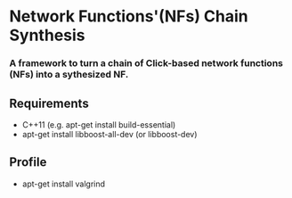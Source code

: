 Network Functions'(NFs) Chain Synthesis
======

### A framework to turn a chain of Click-based network functions (NFs) into a sythesized NF.

## Requirements
  * C++11 (e.g. apt-get install build-essential)
  * apt-get install libboost-all-dev (or libboost-dev)

## Profile
  * apt-get install valgrind
